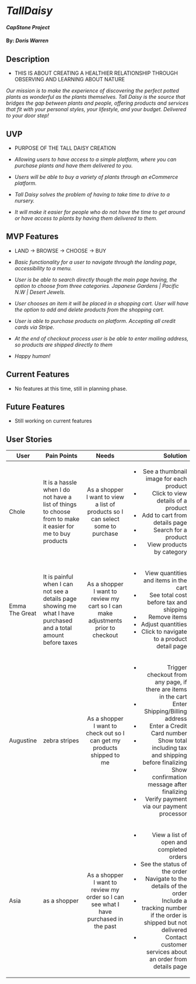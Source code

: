 # _TallDaisy_

#### _CapStone Project_

#### By: _**Doris Warren**_

## Description

* THIS IS ABOUT CREATING A HEALTHIER RELATIONSHIP THROUGH OBSERVING AND LEARNING ABOUT NATURE

_Our mission is to make the experience of discovering the perfect potted plants as wonderful as the plants themselves. Tall Daisy is the source that bridges the gap between plants and people, offering products and services that fit with your personal styles, your lifestyle, and your budget. Delivered to your door step!_

## UVP

* PURPOSE OF THE TALL DAISY CREATION

* _Allowing users to have access to a simple platform, where you can purchase plants and have them delivered to you._
* _Users will be able to buy a variety of plants through an eCommerce platform._
* _Tall Daisy solves the problem of having to take time to drive to a nursery._
* _It will make it easier for people who do not have the time to get around or have access to plants by having them delivered to them._


## MVP Features

* LAND -> BROWSE -> CHOOSE -> BUY

* _Basic functionality for a user to navigate through the landing page, accessibility to a menu._
* _User is be able to search directly though the main page having, the option to choose from three categories. Japanese Gardens | Pacific N.W | Desert Jewels._
* _User chooses an item it will be placed in a shopping cart. User will have the option to add and delete products from the shopping cart._
* _User is able to purchase products on platform. Accepting all credit cards via Stripe._
* _At the end of checkout process user is be able to enter mailing address, so products are shipped directly to them_
* _Happy human!_

## Current Features

* No features at this time, still in planning phase.

## Future Features

* Still working on current features

## User Stories

|User | Pain Points| Needs    | Solution |
|-----| --------|:--------:| ---------:|
|Chole| It is a hassle when I do not have a list of things to choose from to make it easier for me to buy products  | As a shopper I want to view a list of products so I can select some to purchase |<ul><li>See a thumbnail image for each product</li><li> Click to view details of a product</li><li> Add to cart from details page</li><li>Search for a product</li><li>View products by category</li></ul>  |
|Emma The Great| It is painful when I can not see a details page showing me what I have purchased and a total amount before taxes  | As a shopper I want to review my cart so I can make adjustments prior to checkout      | <ul><li>View quantities and items in the cart</li><li>See total cost before tax and shipping</li><li>Remove items</li><li>Adjust quantities</li><li>Click to navigate to a product detail page</li></ul> |
|Augustine| zebra stripes | As a shopper I want to check out so I can get my products shipped to me   | <ul><li>Trigger checkout from any page, if there are items in the cart</li><li>Enter Shipping/Billing address</li><li>Enter a Credit Card number</li><li>Show total including tax and shipping before finalizing</li><li>Show confirmation message after finalizing</li><li>Verify payment via our payment processor</li></ul> |
|Asia| as a shopper  | As a shopper I want to review my order so I can see what I have purchased in the past |<ul><li>View a list of open and completed orders</li><li> See the status of the order</li><li> Navigate to the details of the order</li><li>Include a tracking number if the order is shipped but not delivered</li><li>Contact customer services about an order from details page</li></ul>|

